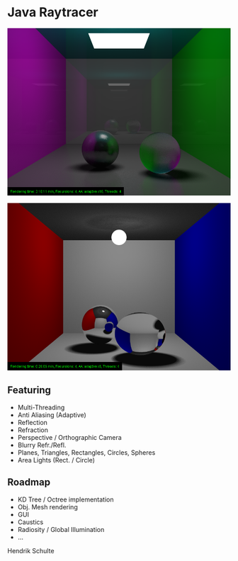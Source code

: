 
# Java Raytracer

![](https://github.com/hendrik-schulte/java-raytracer/blob/master/pretty.png)

![](https://github.com/hendrik-schulte/java-raytracer/blob/master/raytracing.png)
		   
## Featuring                

- Multi-Threading
- Anti Aliasing (Adaptive)
- Reflection
- Refraction
- Perspective / Orthographic Camera
- Blurry Refr./Refl.
- Planes, Triangles, Rectangles, Circles, Spheres
- Area Lights (Rect. / Circle)

## Roadmap

- KD Tree / Octree implementation
- Obj. Mesh rendering
- GUI
- Caustics
- Radiosity / Global Illumination
- ...

Hendrik Schulte
